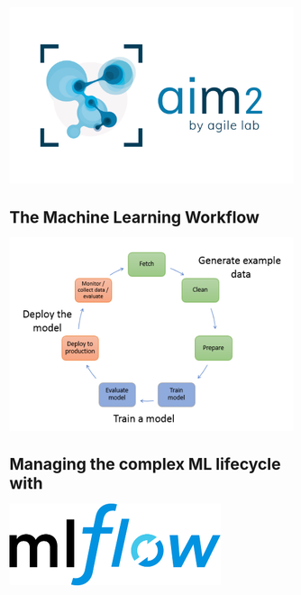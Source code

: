 [![Presented by Aim2](assets/aim2.png)](https://www.youtube.com/watch?v=p4z2FDSfZb4)

# The Machine Learning Workflow
![MLworkflow](assets/ml_workflow.png)

# Managing the complex ML lifecycle with
![MLFLow](assets/MLFlow-logo-final-black-50.png)